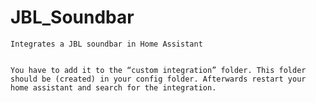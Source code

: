 # JBL_Soundbar

    Integrates a JBL soundbar in Home Assistant


    You have to add it to the “custom integration” folder. This folder should be (created) in your config folder. Afterwards restart your home assistant and search for the integration.
